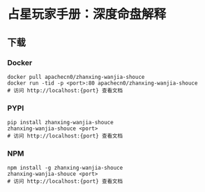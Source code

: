 # 占星玩家手册：深度命盘解释

## 下载

### Docker

```
docker pull apachecn0/zhanxing-wanjia-shouce
docker run -tid -p <port>:80 apachecn0/zhanxing-wanjia-shouce
# 访问 http://localhost:{port} 查看文档
```

### PYPI

```
pip install zhanxing-wanjia-shouce
zhanxing-wanjia-shouce <port>
# 访问 http://localhost:{port} 查看文档
```

### NPM

```
npm install -g zhanxing-wanjia-shouce
zhanxing-wanjia-shouce <port>
# 访问 http://localhost:{port} 查看文档
```